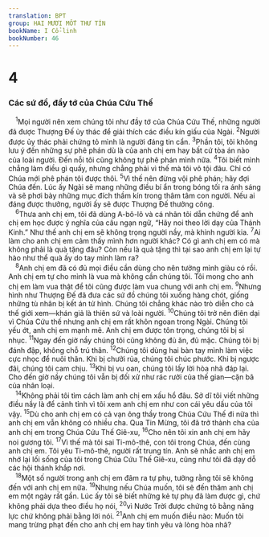 ```yaml
---
translation: BPT
group: HAI MƯƠI MỐT THƯ TÍN
bookName: I Cổ-linh 
bookNumber: 46
---
```


<div class="title"><h1>4</h1><h3>Các sứ đồ, đầy tớ của Chúa Cứu Thế</h3></div>
<span class="verse 1co_4_1"> <sup>1</sup>Mọi người nên xem chúng tôi như đầy tớ của Chúa Cứu Thế, những người đã được Thượng Đế ủy thác để giải thích các điều kín giấu của Ngài.</span>
<span class="verse 1co_4_2"><sup>2</sup>Người được ủy thác phải chứng tỏ mình là người đáng tin cẩn.</span>
<span class="verse 1co_4_3"><sup>3</sup>Phần tôi, tôi không lưu ý đến những sự phê phán dù là của anh chị em hay bất cứ tòa án nào của loài người. Đến nỗi tôi cũng không tự phê phán mình nữa.</span>
<span class="verse 1co_4_4"><sup>4</sup>Tôi biết mình chẳng làm điều gì quấy, nhưng chẳng phải vì thế mà tôi vô tội đâu. Chỉ có Chúa mới phê phán tôi được thôi.</span>
<span class="verse 1co_4_5"><sup>5</sup>Vì thế nên đừng vội phê phán; hãy đợi Chúa đến. Lúc ấy Ngài sẽ mang những điều bí ẩn trong bóng tối ra ánh sáng và sẽ phơi bày những mục đích thầm kín trong thâm tâm con người. Nếu ai đáng được thưởng, người ấy sẽ được Thượng Đế thưởng công.<br/></span>
<span class="verse 1co_4_6"> <sup>6</sup>Thưa anh chị em, tôi đã dùng A-bô-lô và cá nhân tôi dẫn chứng để anh chị em học được ý nghĩa của câu ngạn ngữ, “Hãy noi theo lời dạy của Thánh Kinh.” Như thế anh chị em sẽ không trọng người nầy, mà khinh người kia.</span>
<span class="verse 1co_4_7"><sup>7</sup>Ai làm cho anh chị em cảm thấy mình hơn người khác? Có gì anh chị em có mà không phải là quà tặng đâu? Còn nếu là quà tặng thì tại sao anh chị em lại tự hào như thể quà ấy do tay mình làm ra?<br/></span>
<span class="verse 1co_4_8"> <sup>8</sup>Anh chị em đã có đủ mọi điều cần dùng cho nên tưởng mình giàu có rồi. Anh chị em tự cho mình là vua mà không cần chúng tôi. Tôi mong cho anh chị em làm vua thật để tôi cũng được làm vua chung với anh chị em.</span>
<span class="verse 1co_4_9"><sup>9</sup>Nhưng hình như Thượng Đế đã đưa các sứ đồ chúng tôi xuống hàng chót, giống những tù nhân bị kết án tử hình. Chúng tôi chẳng khác nào trò diễn cho cả thế giới xem—khán giả là thiên sứ và loài người.</span>
<span class="verse 1co_4_10"><sup>10</sup>Chúng tôi trở nên điên dại vì Chúa Cứu thế nhưng anh chị em rất khôn ngoan trong Ngài. Chúng tôi yếu ớt, anh chị em mạnh mẽ. Anh chị em được tôn trọng, chúng tôi bị sỉ nhục.</span>
<span class="verse 1co_4_11"><sup>11</sup>Ngay đến giờ nầy chúng tôi cũng không đủ ăn, đủ mặc. Chúng tôi bị đánh đập, không chỗ trú thân.</span>
<span class="verse 1co_4_12"><sup>12</sup>Chúng tôi dùng hai bàn tay mình làm việc cực nhọc để nuôi thân. Khi bị chưởi rủa, chúng tôi chúc phước. Khi bị ngược đãi, chúng tôi cam chịu.</span>
<span class="verse 1co_4_13"><sup>13</sup>Khi bị vu oan, chúng tôi lấy lời hòa nhã đáp lại. Cho đến giờ nầy chúng tôi vẫn bị đối xử như rác rưởi của thế gian—cặn bã của nhân loại.<br/></span>
<span class="verse 1co_4_14"> <sup>14</sup>Không phải tôi tìm cách làm anh chị em xấu hổ đâu. Sở dĩ tôi viết những điều nầy là để cảnh tỉnh vì tôi xem anh chị em như con cái yêu dấu của tôi vậy.</span>
<span class="verse 1co_4_15"><sup>15</sup>Dù cho anh chị em có cả vạn ông thầy trong Chúa Cứu Thế đi nữa thì anh chị em vẫn không có nhiều cha. Qua Tin Mừng, tôi đã trở thành cha của anh chị em trong Chúa Cứu Thế Giê-xu,</span>
<span class="verse 1co_4_16"><sup>16</sup>Cho nên tôi xin anh chị em hãy noi gương tôi.</span>
<span class="verse 1co_4_17"><sup>17</sup>Vì thế mà tôi sai Ti-mô-thê, con tôi trong Chúa, đến cùng anh chị em. Tôi yêu Ti-mô-thê, người rất trung tín. Anh sẽ nhắc anh chị em nhớ lại lối sống của tôi trong Chúa Cứu Thế Giê-xu, cũng như tôi đã dạy dỗ các hội thánh khắp nơi.<br/></span>
<span class="verse 1co_4_18"> <sup>18</sup>Một số người trong anh chị em đâm ra tự phụ, tưởng rằng tôi sẽ không đến với anh chị em nữa.</span>
<span class="verse 1co_4_19"><sup>19</sup>Nhưng nếu Chúa muốn, tôi sẽ đến thăm anh chị em một ngày rất gần. Lúc ấy tôi sẽ biết những kẻ tự phụ đã làm được gì, chứ không phải dựa theo điều họ nói,</span>
<span class="verse 1co_4_20"><sup>20</sup>vì Nước Trời được chứng tỏ bằng năng lực chứ không phải bằng lời nói.</span>
<span class="verse 1co_4_21"><sup>21</sup>Anh chị em muốn điều nào: Muốn tôi mang trừng phạt đến cho anh chị em hay tình yêu và lòng hòa nhã?<br/></span>
